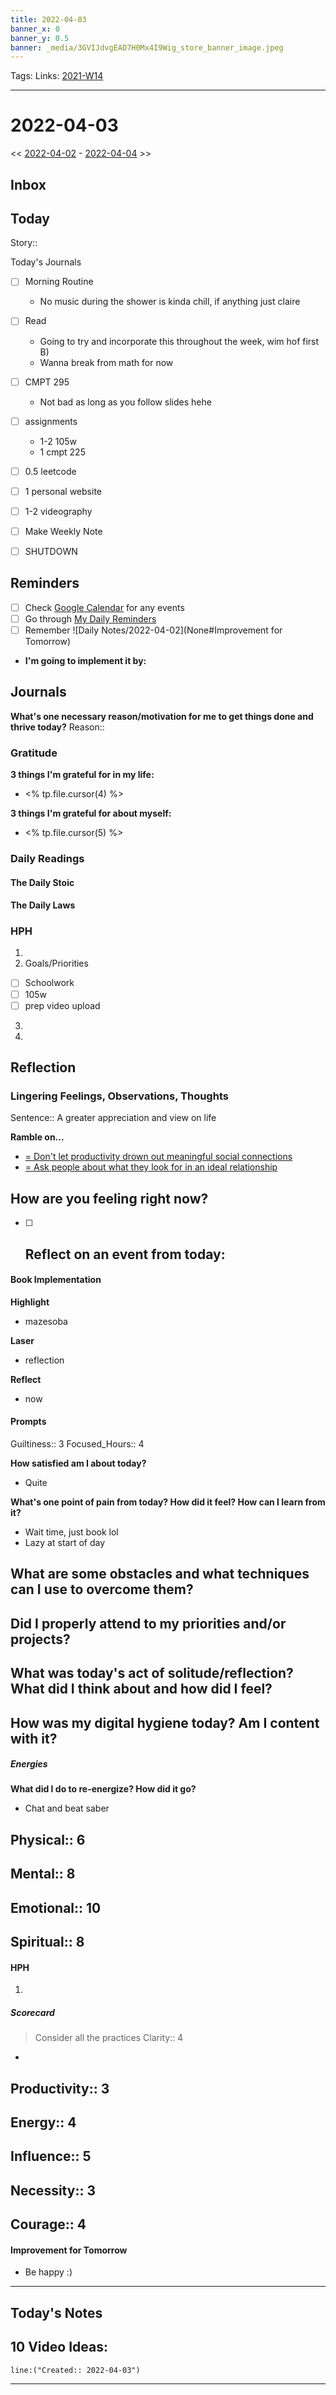 ```yaml
---
title: 2022-04-03
banner_x: 0
banner_y: 0.5
banner: _media/3GVIJdvgEAD7H0Mx4I9Wig_store_banner_image.jpeg
---
```

Tags:
Links: [2021-W14](None)
___
# 2022-04-03
<< [2022-04-02](out/dailynotes/2022-04-02.md) - [2022-04-04](out/2022-04-04.md) >>
## Inbox
## Today
Story::

Today's Journals
- [ ] Morning Routine
	- No music during the shower is kinda chill, if anything just claire
- [ ] Read
	- Going to try and incorporate this throughout the week, wim hof first B)
	- Wanna break from math for now
- [ ] CMPT 295
	- Not bad as long as you follow slides hehe
- [ ] assignments
    - 1-2 105w
    - 1 cmpt 225
- [ ] 0.5 leetcode
- [ ] 1 personal website

- [ ] 1-2 videography


- [ ] Make Weekly Note



- [ ] SHUTDOWN
## Reminders
- [ ] Check [Google Calendar](https://calendar.google.com/calendar/u/0/r/week?opentasks=1) for any events
- [ ] Go through [My Daily Reminders](out/my-daily-reminders.md)
- [ ] Remember
![Daily Notes/2022-04-02](None#Improvement for Tomorrow)
- **I'm going to implement it by:** 
## Journals
**What's one necessary reason/motivation for me to get things done and thrive today?**
Reason:: 
### Gratitude
**3 things I'm grateful for in my life:**
- <% tp.file.cursor(4) %>

**3 things I'm grateful for about myself:**
- <% tp.file.cursor(5) %>

### Daily Readings
#### The Daily Stoic
#### The Daily Laws
### HPH
1. 
2. Goals/Priorities
- [ ] Schoolwork
- [ ] 105w
- [ ] prep video upload
3. 

1. 
## Reflection
### Lingering Feelings, Observations, Thoughts
Sentence:: A greater appreciation and view on life


**Ramble on...**
- [= Don't let productivity drown out meaningful social connections](out/-dont-let-productivity-drown-out-meaningful-social-connections.md)
- [= Ask people about what they look for in an ideal relationship](out/-ask-people-about-what-they-look-for-in-an-ideal-relationship.md)

**How are you feeling right now?**
- 

- [ ] Reflect on an event from today:
	- 

#### Book Implementation
**Highlight**
- mazesoba
  
**Laser**
- reflection

**Reflect**
- now



#### Prompts
Guiltiness:: 3
Focused_Hours:: 4

**How satisfied am I about today?**
- Quite

**What's one point of pain from today? How did it feel? How can I learn from it?**
- Wait time, just book lol
- Lazy at start of day
  
**What are some obstacles and what techniques can I use to overcome them?**
- 

**Did I properly attend to my priorities and/or projects?**
- 

**What was today's act of solitude/reflection? What did I think about and how did I feel?**
- 

**How was my digital hygiene today? Am I content with it?**
- 

##### Energies
**What did I do to re-energize? How did it go?**
- Chat and beat saber

Physical:: 6
- 

Mental:: 8
- 

Emotional:: 10
- 

Spiritual:: 8
- 

#### HPH
1. 
##### Scorecard
> Consider all the practices
Clarity:: 4
- 

Productivity:: 3
- 

Energy:: 4
- 

Influence:: 5
- 

Necessity:: 3
- 

Courage:: 4
- 

#### Improvement for Tomorrow
- Be happy :)
___
## Today's Notes
10 Video Ideas:
- 

```query
line:("Created:: 2022-04-03")
```
___